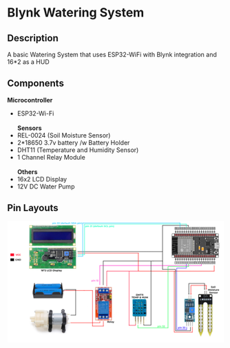 # Blynk Watering System
## Description
A basic Watering System that uses ESP32-WiFi with Blynk integration and 16*2 as a HUD
## Components
**Microcontroller**  
- ESP32-Wi-Fi<br/>  
**Sensors**  
- REL-0024 (Soil Moisture Sensor)
- 2*18650 3.7v battery /w Battery Holder
- DHT11 (Temperature and Humidity Sensor)
- 1 Channel Relay Module<br/>  
**Others**  
- 16x2 LCD Display
- 12V DC Water Pump
## Pin Layouts
<img src="image/watering system pin layouts.png" alt="pin layout">
